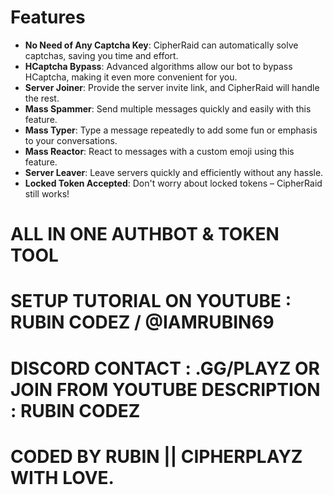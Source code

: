 # Features

* **No Need of Any Captcha Key**: CipherRaid can automatically solve captchas, saving you time and effort.
* **HCaptcha Bypass**: Advanced algorithms allow our bot to bypass HCaptcha, making it even more convenient for you.
* **Server Joiner**: Provide the server invite link, and CipherRaid will handle the rest.
* **Mass Spammer**: Send multiple messages quickly and easily with this feature.
* **Mass Typer**: Type a message repeatedly to add some fun or emphasis to your conversations.
* **Mass Reactor**: React to messages with a custom emoji using this feature.
* **Server Leaver**: Leave servers quickly and efficiently without any hassle.
* **Locked Token Accepted**: Don't worry about locked tokens – CipherRaid still works!

# ALL IN ONE AUTHBOT & TOKEN TOOL 

# SETUP TUTORIAL ON YOUTUBE : RUBIN CODEZ / @IAMRUBIN69

# DISCORD CONTACT : .GG/PLAYZ OR JOIN FROM YOUTUBE DESCRIPTION :  RUBIN  CODEZ

# CODED BY RUBIN || CIPHERPLAYZ WITH LOVE.
